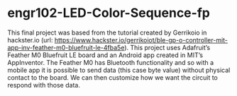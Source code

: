 # engr102-LED-Color-Sequence-fp
This final project was based from the tutorial created by Gerrikoio in hackster.io (url: https://www.hackster.io/gerrikoiot/ble-gp-o-controller-mit-app-inv-feather-m0-bluefruit-le-4fba5e). This project uses Adafruit’s Feather M0 Bluefruit LE board and an Android app created in MIT’s AppInventor. The Feather M0 has Bluetooth functionality and so with a mobile app it is possible to send data (this case byte value) without physical contact to the board. We can then customize how we want the circuit to respond with those data.
